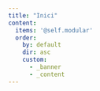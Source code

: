 ```yaml
---
title: "Inici"
content:
  items: '@self.modular'
  order:
    by: default
    dir: asc
    custom:
      - _banner
      - _content
---
```

